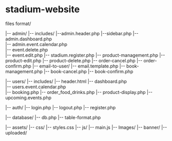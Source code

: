 # stadium-website

files format/

|-- admin/
        |-- includes/
                |--admin.header.php 
                |--sidebar.php
        |-- admin.dashboard.php  
        |-- admin.event.calendar.php  
        |-- event.delete.php  
        |-- event.edit.php
        |-- stadium.register.php
        |-- product-management.php
        |-- product-edit.php
        |-- product-delete.php
        |-- order-cancel.php
        |-- order-confirm.php
        |-- email-to-user/
                  |-- email.template.php
        |-- book-management.php
        |-- book-cancel.php
        |-- book-confirm.php  

|-- users/
        |-- includes/
                |-- header.html
        |-- dashboard.php  
        |-- users.event.calendar.php  
        |-- booking.php 
        |-- order_food_drinks.php
        |-- product-display.php
        |-- upcoming.events.php

|-- auth/ 
        |-- login.php
        |-- logout.php
        |-- register.php


|-- database/
        |-- db.php
        |-- table-format.php

|-- assets/
        |-- css/
             |-- styles.css
        |-- js/
             |-- main.js
        |-- Images/
             |-- banner/
             |-- uploaded/   

        
